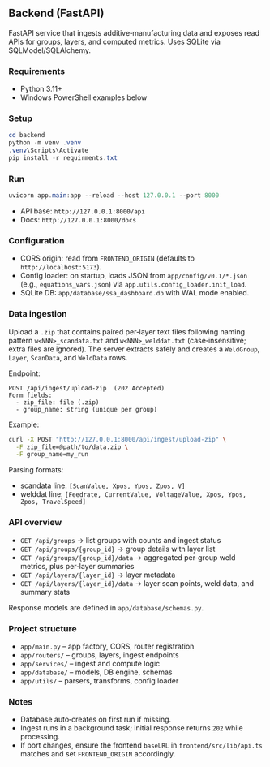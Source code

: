 ## Backend (FastAPI)

FastAPI service that ingests additive‑manufacturing data and exposes read APIs for groups, layers, and computed metrics. Uses SQLite via SQLModel/SQLAlchemy.

### Requirements
- Python 3.11+
- Windows PowerShell examples below

### Setup
```powershell
cd backend
python -m venv .venv
.venv\Scripts\Activate
pip install -r requirments.txt
```

### Run
```powershell
uvicorn app.main:app --reload --host 127.0.0.1 --port 8000
```

- API base: `http://127.0.0.1:8000/api`
- Docs: `http://127.0.0.1:8000/docs`

### Configuration
- CORS origin: read from `FRONTEND_ORIGIN` (defaults to `http://localhost:5173`).
- Config loader: on startup, loads JSON from `app/config/v0.1/*.json` (e.g., `equations_vars.json`) via `app.utils.config_loader.init_load`.
- SQLite DB: `app/database/ssa_dashboard.db` with WAL mode enabled.

### Data ingestion
Upload a `.zip` that contains paired per‑layer text files following naming pattern `w<NNN>_scandata.txt` and `w<NNN>_welddat.txt` (case‑insensitive; extra files are ignored). The server extracts safely and creates a `WeldGroup`, `Layer`, `ScanData`, and `WeldData` rows.

Endpoint:
```http
POST /api/ingest/upload-zip  (202 Accepted)
Form fields:
  - zip_file: file (.zip)
  - group_name: string (unique per group)
```

Example:
```bash
curl -X POST "http://127.0.0.1:8000/api/ingest/upload-zip" \
  -F zip_file=@path/to/data.zip \
  -F group_name=my_run
```

Parsing formats:
- scandata line: `[ScanValue, Xpos, Ypos, Zpos, V]`
- welddat line: `[Feedrate, CurrentValue, VoltageValue, Xpos, Ypos, Zpos, TravelSpeed]`

### API overview
- `GET /api/groups` → list groups with counts and ingest status
- `GET /api/groups/{group_id}` → group details with layer list
- `GET /api/groups/{group_id}/data` → aggregated per‑group weld metrics, plus per‑layer summaries
- `GET /api/layers/{layer_id}` → layer metadata
- `GET /api/layers/{layer_id}/data` → layer scan points, weld data, and summary stats

Response models are defined in `app/database/schemas.py`.

### Project structure
- `app/main.py` – app factory, CORS, router registration
- `app/routers/` – groups, layers, ingest endpoints
- `app/services/` – ingest and compute logic
- `app/database/` – models, DB engine, schemas
- `app/utils/` – parsers, transforms, config loader

### Notes
- Database auto‑creates on first run if missing.
- Ingest runs in a background task; initial response returns `202` while processing.
- If port changes, ensure the frontend `baseURL` in `frontend/src/lib/api.ts` matches and set `FRONTEND_ORIGIN` accordingly.


